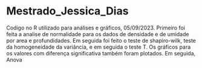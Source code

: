 # Mestrado_Jessica_Dias
Codigo no R utilizado para análises e gráficos, 05/09/2023.
Primeiro foi feita a analise de normalidade para os dados de densidade e de umidade por area e profundidades. Em seguida foi feito o teste de shapiro-wilk, teste da homogeneidade da variância, e em seguida o teste T. Os gráficos para os valores com diferença significativa também foram plotados.
Em seguida, Anova